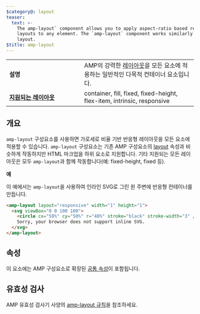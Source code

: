 ```yaml
---
$category@: layout
teaser:
  text: >-
    The amp-layout` component allows you to apply aspect-ratio based responsive
    layouts to any element. The `amp-layout` component works similarly to the
    layout.
$title: amp-layout
---
```


<!--
       Copyright 2016 The AMP HTML Authors. All Rights Reserved.

       Licensed under the Apache License, Version 2.0 (the "License");
     you may not use this file except in compliance with the License.
     You may obtain a copy of the License at

     http://www.apache.org/licenses/LICENSE-2.0

     Unless required by applicable law or agreed to in writing, software
     distributed under the License is distributed on an "AS-IS" BASIS,
     WITHOUT WARRANTIES OR CONDITIONS OF ANY KIND, either express or implied.
     See the License for the specific language governing permissions and
     limitations under the License.
-->

<table>
  <tr>
    <td width="40%"><strong>설명</strong></td>
    <td>AMP의 강력한 <a href="../../../documentation/guides-and-tutorials/develop/style_and_layout/control_layout.md#the-layout-attribute">레이아웃</a>을 모든 요소에 적용하는 일반적인 다목적 컨테이너 요소입니다.</td>
  </tr>
  <tr>
    <td class="col-fourty"><strong><a href="../../../documentation/guides-and-tutorials/develop/style_and_layout/control_layout.md">지원되는 레이아웃</a></strong></td>
    <td>container, fill, fixed, fixed-height, flex-item, intrinsic, responsive</td>
  </tr>
</table>

## 개요 <a name="overview"></a>

`amp-layout` 구성요소를 사용하면 가로세로 비율 기반 반응형 레이아웃을 모든 요소에 적용할 수 있습니다. `amp-layout` 구성요소는 기존 AMP 구성요소의 [layout](../../../documentation/guides-and-tutorials/develop/style_and_layout/control_layout.md#the-layout-attribute) 속성과 비슷하게 작동하지만 HTML 마크업을 하위 요소로 지원합니다. 기타 지원되는 모든 레이아웃은 모두 `amp-layout`과 함께 작동합니다(예: fixed-height, fixed 등).

**예**

이 예에서는 `amp-layout`을 사용하여 인라인 SVG로 그린 원 주변에 반응형 컨테이너를 만듭니다.

```html
<amp-layout layout="responsive" width="1" height="1">
  <svg viewBox="0 0 100 100">
    <circle cx="50%" cy="50%" r="40%" stroke="black" stroke-width="3" />
    Sorry, your browser does not support inline SVG.
  </svg>
</amp-layout>
```

## 속성 <a name="attributes"></a>

이 요소에는 AMP 구성요소로 확장된 [공통 속성](../../../documentation/guides-and-tutorials/learn/common_attributes.md)이 포함됩니다.

## 유효성 검사 <a name="validation"></a>

AMP 유효성 검사기 사양의 [amp-layout 규칙](https://github.com/ampproject/amphtml/blob/master/validator/validator-main.protoascii)을 참조하세요.
